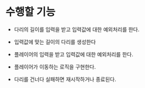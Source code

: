 # 수행할 기능
 
 - 다리의 길이를 입력을 받고 입력값에 대한 예외처리를 한다.

 - 입력값에 맞는 길이의 다리를 생성한다

 - 플레이어의 입력을 받고 입력값에 대한 예외처리를 한다.

 - 플레이어가 이동하는 로직을 구현한다.

 - 다리를 건너다 실패하면 재시작하거나 종료된다.